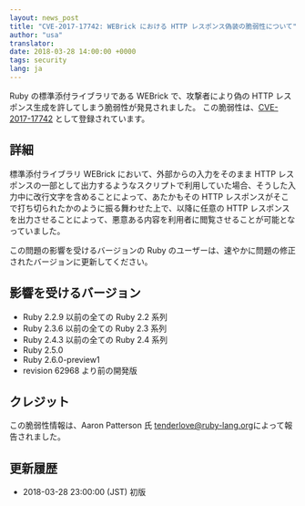 ```yaml
---
layout: news_post
title: "CVE-2017-17742: WEBrick における HTTP レスポンス偽装の脆弱性について"
author: "usa"
translator:
date: 2018-03-28 14:00:00 +0000
tags: security
lang: ja
---
```


Ruby の標準添付ライブラリである WEBrick で、攻撃者により偽の HTTP レスポンス生成を許してしまう脆弱性が発見されました。
この脆弱性は、[CVE-2017-17742](http://cve.mitre.org/cgi-bin/cvename.cgi?name=CVE-2017-17742) として登録されています。

## 詳細

標準添付ライブラリ WEBrick において、外部からの入力をそのまま HTTP レスポンスの一部として出力するようなスクリプトで利用していた場合、そうした入力中に改行文字を含めることによって、あたかもその HTTP レスポンスがそこで打ち切られたかのように振る舞わせた上で、以降に任意の HTTP レスポンスを出力させることによって、悪意ある内容を利用者に閲覧させることが可能となっていました。

この問題の影響を受けるバージョンの Ruby のユーザーは、速やかに問題の修正されたバージョンに更新してください。

## 影響を受けるバージョン

* Ruby 2.2.9 以前の全ての Ruby 2.2 系列
* Ruby 2.3.6 以前の全ての Ruby 2.3 系列
* Ruby 2.4.3 以前の全ての Ruby 2.4 系列
* Ruby 2.5.0
* Ruby 2.6.0-preview1
* revision 62968 より前の開発版

## クレジット

この脆弱性情報は、Aaron Patterson 氏 <tenderlove@ruby-lang.org>によって報告されました。

## 更新履歴

* 2018-03-28 23:00:00 (JST) 初版
